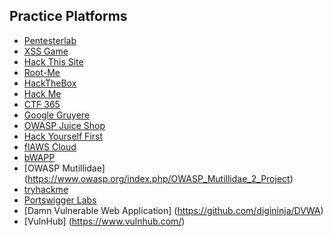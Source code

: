 ## Practice Platforms

- [Pentesterlab](https://pentesterlab.com/)
- [XSS Game](https://xss-game.appspot.com/)
- [Hack This Site](https://www.hackthissite.org)
- [Root-Me](https://www.root-me.org)
- [HackTheBox](https://www.hackthebox.eu)
- [Hack Me](https://hack.me) 
- [CTF 365](https://ctf365.com)
- [Google Gruyere](https://google-gruyere.appspot.com/)
- [OWASP Juice Shop](http://juice-shop.herokuapp.com/)
- [Hack Yourself First](http://hackyourselffirst.troyhunt.com/)
- [flAWS Cloud](http://flaws.cloud/)
- [bWAPP](http://www.itsecgames.com/)
- [OWASP Mutillidae] (https://www.owasp.org/index.php/OWASP_Mutillidae_2_Project)
- [tryhackme](https://tryhackme.com/)
- [Portswigger Labs](https://portswigger.net/web-security/all-labs)
- [Damn Vulnerable Web Application] (https://github.com/digininja/DVWA)
- [VulnHub] (https://www.vulnhub.com/)
